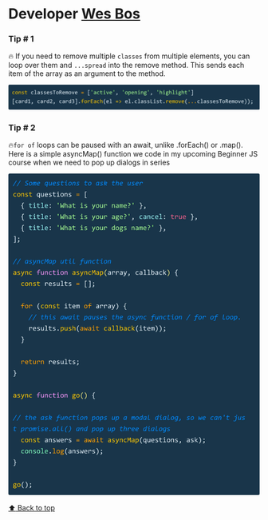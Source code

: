 # Developer [Wes Bos](https://twitter.com/wesbos)

### Tip # 1

🔥 If you need to remove multiple `classes` from multiple elements, you can loop over them and `...spread` into the remove method. This sends each item of the array as an argument to the method.

![remove-multiple classes](./media/wesbos/remove-class.jpeg)

### Tip # 2

🔥`for of` loops can be paused with an await, unlike .forEach() or .map(). Here is a simple asyncMap() function we code in my upcoming Beginner JS course when we need to pop up dialogs in series

![await-forof](./media/wesbos/await-forof.jpeg)

[:arrow_up: Back to top](#developer-wes-bos)